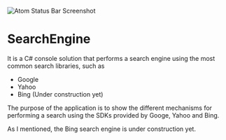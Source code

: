 
![Atom Status Bar Screenshot](https://travis-ci.org/MarcoPalomino/SearchEngine.svg?branch=master)

# SearchEngine

It is a C# console solution that performs a search engine using the most common search libraries, such as

* Google
* Yahoo
* Bing (Under construction yet)

The purpose of the application is to show the different mechanisms for performing a search using the SDKs provided by Googe, Yahoo and Bing.

As I mentioned, the Bing search engine is under construction yet.

